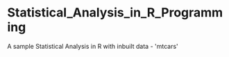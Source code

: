 # Statistical_Analysis_in_R_Programming
A sample Statistical Analysis in R with inbuilt data - 'mtcars'
